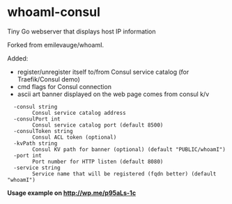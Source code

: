 # whoamI-consul

Tiny Go webserver that displays host IP information

Forked from emilevauge/whoamI.

Added: 
 - register/unregister itself to/from Consul service catalog (for Traefik/Consul demo)
 - cmd flags for Consul connection
 - ascii art banner displayed on the web page comes from consul k/v

```Usage: whoamI
  -consul string
        Consul service catalog address
  -consulPort int
        Consul service catalog port (default 8500)
  -consulToken string
        Consul ACL token (optional)
  -kvPath string
        Consul KV path for banner (optional) (default "PUBLIC/whoamI")
  -port int
        Port number for HTTP listen (default 8080)
  -service string
        Service name that will be registered (fqdn better) (default "whoamI")

```

**Usage example on http://wp.me/p95aLs-1c**